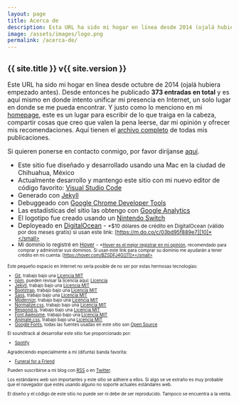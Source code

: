 ```yaml
---
layout: page
title: Acerca de
description: Esta URL ha sido mi hogar en línea desde 2014 (ojalá hubiera empezado antes), en donde intento unificar mi presencia en Internet, un solo lugar en donde se me pueda encontrar. Como menciono en mi homepage, este es un lugar para escribir de lo que traiga en la cabeza, compartir cosas que creo que valen la pena leerse, dar mi opinión y ofrecer mis recomendaciones.
image: /assets/images/logo.png
permalink: /acerca-de/
---
```


<h2 class="subtitulo text-center"><small class="text-muted">{{ site.title }} v{{ site.version }}</small></h2>

Este URL ha sido mi hogar en línea desde octubre de 2014 (ojalá hubiera empezado antes). Desde entonces he publicado **373 entradas en total** y es aquí mismo en donde intento unificar mi presencia en Internet, un solo lugar en donde se me pueda encontrar. Y justo como lo menciono en mi [homepage][1], este es un lugar para escribir de lo que traiga en la cabeza, compartir cosas que creo que valen la pena leerse, dar mi opinión y ofrecer mis recomendaciones. Aquí tienen el [archivo completo][2] de todas mis publicaciones.

Si quieren ponerse en contacto conmigo, por favor diríjanse [aquí][3].

- Este sitio fue diseñado y desarrollado usando una Mac en la ciudad de Chihuahua, México
- Actualmente desarrollo y mantengo este sitio con mi nuevo editor de código favorito: [Visual Studio Code][5]
- Generado con [Jekyll][15]
- Debuggeado con [Google Chrome Developer Tools][6]
- Las estadísticas del sitio las obtengo con [Google Analytics][7]
- El logotipo fue creado usando un [Nintendo Switch][9]
- Deployeado en [DigitalOcean][10] - <small>*$10 dólares de crédito en DigitalOcean (válido por dos meses gratis) si usan este link: [https://m.do.co/c/03bd95f889e7][10]*</small>
- Mi dominio lo registré en [Hover][11] - <small>*[Hover es el mejor registrar en mi opinión][12], recomendado para comprar y administrar sus dominios. Si usan este link para comprar su dominio me ayudarán a tener crédito en mi cuenta: [https://hover.com/BZSDFJ4G][11]*</small>

Este pequeño espacio en Internet no sería posible de no ser por estas hermosas tecnologías:

- [Git][13], trabajo bajo una [Licencia MIT][24]
- [npm][14], pueden revisar la licencia aquí: [Licencia][25]
- [Jekyll][15], trabajo bajo una [Licencia MIT][26]
- [Bootstrap][16], trabajo bajo una [Licencia MIT][27]
- [Sass][17], trabajo bajo una [Licencia MIT][28]
- [Modernizr][18], trabajo bajo una [Licencia MIT][29]
- [Normalize.css][19], trabajo bajo una [Licencia MIT][30]
- [Respond.js][20], trabajo bajo una [Licencia MIT][31]
- [Font Awesome][21], trabajo bajo una [Licencia MIT][32]
- [Animate.css][22], trabajo bajo una [Licencia MIT][33]
- [Google Fonts][23], todas las fuentes usadas en este sitio son [Open Source][34]

El soundtrack al desarrollar este sitio fue proporcionado por:

- [Spotify][35]

Agradeciendo especialmente a mi (difunta) banda favorita:

- [Funeral for a Friend][36]

Pueden suscribirse a mi blog con [RSS][37] o en [Twitter][38].

Los estándares web son importantes y este sitio se adhiere a ellos. Si algo se ve extraño es muy probable que el navegador que estés usando alguno no soporte actuales estándares web.

El diseño y el código de este sitio no puede ser ni debe de ser reproducido. Tampoco se encuentra a la venta.

[1]: /
[2]: https://blog.luiscarlospando.net/author/me/
[3]: https://luiscarlospando.net/contacto
[4]: https://www.apple.com/mac/
[5]: https://code.visualstudio.com/
[6]: https://www.google.com/chrome
[7]: http://www.google.com/analytics/
[8]: http://www.nintendo.com/wiiu/built-in-software#/mii-maker
[9]: https://www.nintendo.com/switch/
[10]: https://m.do.co/c/03bd95f889e7
[11]: https://hover.com/BZSDFJ4G
[12]: http://blog.luiscarlospando.net/personal/2015/03/25/adios-godaddy-hola-hover/
[13]: https://github.com/git/git-scm.com/blob/master/README.md#license
[14]: https://www.npmjs.com/
[15]: https://jekyllrb.com/
[16]: http://getbootstrap.com/
[17]: http://sass-lang.com/
[18]: https://modernizr.com/
[19]: http://necolas.github.io/normalize.css/
[20]: https://github.com/scottjehl/Respond
[21]: http://fontawesome.io/
[22]: https://daneden.github.io/animate.css/
[23]: https://fonts.google.com/
[24]: https://github.com/git/git-scm.com/blob/master/MIT-LICENSE.txt
[25]: https://github.com/npm/npm/blob/latest/LICENSE
[26]: https://github.com/jekyll/jekyll/blob/master/LICENSE
[27]: https://github.com/twbs/bootstrap/blob/master/LICENSE
[28]: http://sass-lang.com/documentation/file.MIT-LICENSE.html
[29]: https://modernizr.com/license/
[30]: https://raw.githubusercontent.com/necolas/normalize.css/master/LICENSE.md
[31]: https://github.com/scottjehl/Respond
[32]: https://opensource.org/licenses/mit-license.html
[33]: https://opensource.org/licenses/MIT
[34]: https://github.com/google/fonts
[35]: https://www.spotify.com/mx/
[36]: http://blog.luiscarlospando.net/hashtag/funeral-for-a-friend/
[37]: https://blog.luiscarlospando.net/feed/
[38]: http://twitter.com/intent/user?screen_name=luiscarlospando&lang=es